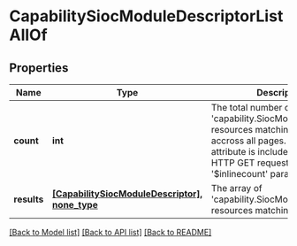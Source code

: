 # CapabilitySiocModuleDescriptorListAllOf

## Properties
Name | Type | Description | Notes
------------ | ------------- | ------------- | -------------
**count** | **int** | The total number of &#39;capability.SiocModuleDescriptor&#39; resources matching the request, accross all pages. The &#39;Count&#39; attribute is included when the HTTP GET request includes the &#39;$inlinecount&#39; parameter. | [optional] 
**results** | [**[CapabilitySiocModuleDescriptor], none_type**](CapabilitySiocModuleDescriptor.md) | The array of &#39;capability.SiocModuleDescriptor&#39; resources matching the request. | [optional] 

[[Back to Model list]](../README.md#documentation-for-models) [[Back to API list]](../README.md#documentation-for-api-endpoints) [[Back to README]](../README.md)


